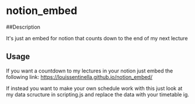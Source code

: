 # notion_embed

##Description

It's just an embed for notion that counts down to the end of my next lecture

## Usage

If you want a countdown to my lectures in your notion just embed the following link: https://louissentinella.github.io/notion_embed/

If instead you want to make your own schedule work with this just look at my data scructure in scripting.js and replace the data with your timetable ig. 
